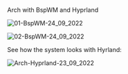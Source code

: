 Arch with BspWM and Hyprland

![01-BspWM-24_09_2022](https://user-images.githubusercontent.com/13444013/192105740-6720995e-b9e9-4668-894f-dd9db851c19b.png)

![02-BspWM-24_09_2022](https://user-images.githubusercontent.com/13444013/192105748-83ec3429-f879-431f-8fa5-b741510e157d.png)

See how the system looks with Hyrland:

![Arch-Hyprland-23_09_2022](https://user-images.githubusercontent.com/13444013/192105792-a09413e3-8a68-476a-aed1-34b7db63b676.png)

